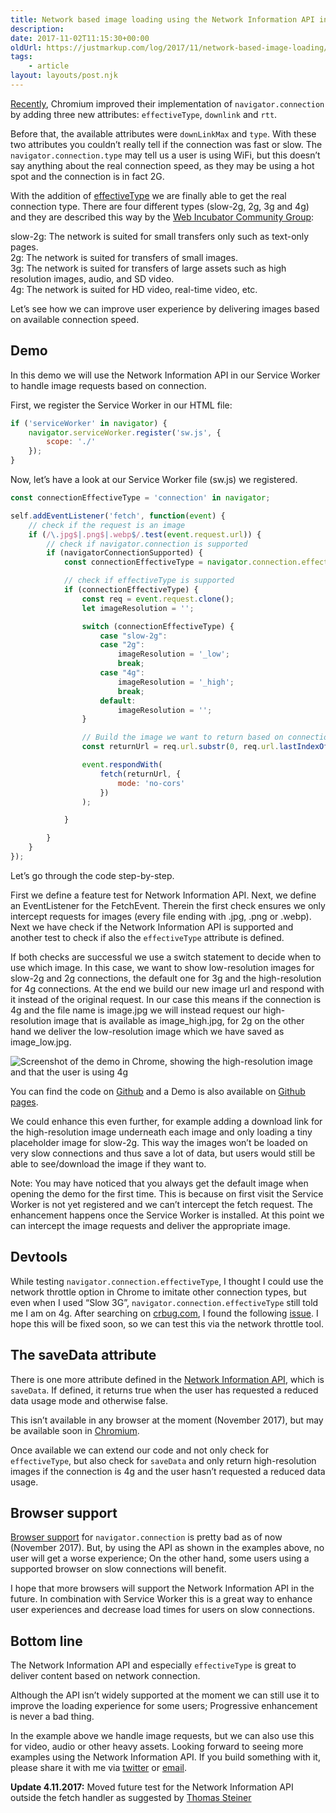 ```yaml
---
title: Network based image loading using the Network Information API in Service Worker
description: 
date: 2017-11-02T11:15:30+00:00
oldUrl: https://justmarkup.com/log/2017/11/network-based-image-loading/
tags:
    - article
layout: layouts/post.njk
---
```


[Recently](https://developers.google.com/web/updates/2017/10/nic62#network-info), Chromium improved their implementation of `navigator.connection` by adding three new attributes: `effectiveType`, `downlink` and `rtt`.

Before that, the available attributes were `downLinkMax` and `type`. With these two attributes you couldn’t really tell if the connection was fast or slow. The `navigator.connection.type` may tell us a user is using WiFi, but this doesn’t say anything about the real connection speed, as they may be using a hot spot and the connection is in fact 2G.

With the addition of [effectiveType](http://wicg.github.io/netinfo/#dfn-effective-connection-type) we are finally able to get the real connection type. There are four different types (slow-2g, 2g, 3g and 4g) and they are described this way by the [Web Incubator Community Group](https://wicg.io/):

slow-2g: The network is suited for small transfers only such as text-only pages.  
2g: The network is suited for transfers of small images.  
3g: The network is suited for transfers of large assets such as high resolution images, audio, and SD video.  
4g: The network is suited for HD video, real-time video, etc.

Let’s see how we can improve user experience by delivering images based on available connection speed.

Demo
----

In this demo we will use the Network Information API in our Service Worker to handle image requests based on connection.

First, we register the Service Worker in our HTML file:

``` js
if ('serviceWorker' in navigator) {
    navigator.serviceWorker.register('sw.js', {
        scope: './'
    });
}
```

Now, let’s have a look at our Service Worker file (sw.js) we registered.

``` js
const connectionEffectiveType = 'connection' in navigator;

self.addEventListener('fetch', function(event) {
    // check if the request is an image
    if (/\.jpg$|.png$|.webp$/.test(event.request.url)) {
        // check if navigator.connection is supported
        if (navigatorConnectionSupported) {
            const connectionEffectiveType = navigator.connection.effectiveType;

            // check if effectiveType is supported
            if (connectionEffectiveType) {
                const req = event.request.clone();
                let imageResolution = '';

                switch (connectionEffectiveType) {
                    case "slow-2g":
                    case "2g":
                        imageResolution = '_low';
                        break;
                    case "4g":
                        imageResolution = '_high';
                        break;
                    default:
                        imageResolution = '';
                }

                // Build the image we want to return based on connection
                const returnUrl = req.url.substr(0, req.url.lastIndexOf(".")) + imageResolution + "." + req.url.split('.').pop();

                event.respondWith(
                    fetch(returnUrl, {
                        mode: 'no-cors'
                    })
                );

            }

        }
    }
});
```

Let’s go through the code step-by-step.

First we define a feature test for Network Information API. Next, we define an EventListener for the FetchEvent. Therein the first check ensures we only intercept requests for images (every file ending with .jpg, .png or .webp). Next we have check if the Network Information API is supported and another test to check if also the `effectiveType` attribute is defined.

If both checks are successful we use a switch statement to decide when to use which image. In this case, we want to show low-resolution images for slow-2g and 2g connections, the default one for 3g and the high-resolution for 4g connections. At the end we build our new image url and respond with it instead of the original request. In our case this means if the connection is 4g and the file name is image.jpg we will instead request our high-resolution image that is available as image\_high.jpg, for 2g on the other hand we deliver the low-resolution image which we have saved as image\_low.jpg.

![Screenshot of the demo in Chrome, showing the high-resolution image and that the user is using 4g](https://justmarkup.com/log/wp-content/uploads/2017/11/nia.png)

You can find the code on [Github](https://github.com/justmarkup/demos/tree/gh-pages/network-based-img-loading) and a Demo is also available on [Github pages](http://justmarkup.github.io/demos/network-based-img-loading/).

We could enhance this even further, for example adding a download link for the high-resolution image underneath each image and only loading a tiny placeholder image for slow-2g. This way the images won’t be loaded on very slow connections and thus save a lot of data, but users would still be able to see/download the image if they want to.

Note: You may have noticed that you always get the default image when opening the demo for the first time. This is because on first visit the Service Worker is not yet registered and we can’t intercept the fetch request. The enhancement happens once the Service Worker is installed. At this point we can intercept the image requests and deliver the appropriate image.

Devtools
--------

While testing `navigator.connection.effectiveType`, I thought I could use the network throttle option in Chrome to imitate other connection types, but even when I used “Slow 3G”, `navigator.connection.effectiveType` still told me I am on 4g. After searching on [crbug.com](https://crbug.com), I found the following [issue](https://bugs.chromium.org/p/chromium/issues/detail?id=758464). I hope this will be fixed soon, so we can test this via the network throttle tool.

The saveData attribute
----------------------

There is one more attribute defined in the [Network Information API](http://wicg.github.io/netinfo), which is `saveData`. If defined, it returns true when the user has requested a reduced data usage mode and otherwise false.

This isn’t available in any browser at the moment (November 2017), but may be available soon in [Chromium](https://groups.google.com/a/chromium.org/forum/#!topic/blink-dev/IrIwAdMWhAE).

Once available we can extend our code and not only check for `effectiveType`, but also check for `saveData` and only return high-resolution images if the connection is 4g and the user hasn’t requested a reduced data usage.

Browser support
---------------

[Browser support](https://developer.mozilla.org/de/docs/Web/API/Navigator/connection#Browser_compatibility) for `navigator.connection` is pretty bad as of now (November 2017). But, by using the API as shown in the examples above, no user will get a worse experience; On the other hand, some users using a supported browser on slow connections will benefit.

I hope that more browsers will support the Network Information API in the future. In combination with Service Worker this is a great way to enhance user experiences and decrease load times for users on slow connections.

Bottom line
-----------

The Network Information API and especially `effectiveType` is great to deliver content based on network connection.

Although the API isn’t widely supported at the moment we can still use it to improve the loading experience for some users; Progressive enhancement is never a bad thing.

In the example above we handle image requests, but we can also use this for video, audio or other heavy assets. Looking forward to seeing more examples using the Network Information API. If you build something with it, please share it with me via [twitter](https://twitter.com/justmarkup) or [email](mailto:hallo@justmarkup.com).

**Update 4.11.2017:** Moved future test for the Network Information API outside the fetch handler as suggested by [Thomas Steiner](https://twitter.com/tomayac)
